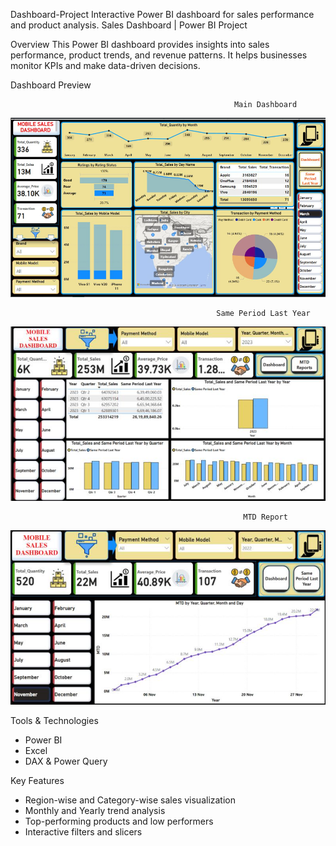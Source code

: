 Dashboard-Project
Interactive Power BI dashboard for sales performance and product analysis.
Sales Dashboard | Power BI Project

Overview
This Power BI dashboard provides insights into sales performance, product trends, and revenue patterns. It helps businesses monitor KPIs and make data-driven decisions.

 Dashboard Preview
 
                                                      Main Dashboard
![Dashboard Screenshot](https://github.com/Junaid30121997/Dashboard-Project/blob/main/Screenshot%202025-07-17%20155846.png)

                                                  Same Period Last Year
![Dashboard Screenshot](https://github.com/Junaid30121997/Dashboard-Project/blob/main/Screenshot%202025-07-17%20155708.png)

                                                        MTD Report
![Dashboard Screenshot](https://github.com/Junaid30121997/Dashboard-Project/blob/main/Screenshot%202025-07-17%20155806.png)



 Tools & Technologies
- Power BI
- Excel
- DAX & Power Query

 Key Features
- Region-wise and Category-wise sales visualization
- Monthly and Yearly trend analysis
- Top-performing products and low performers
- Interactive filters and slicers




